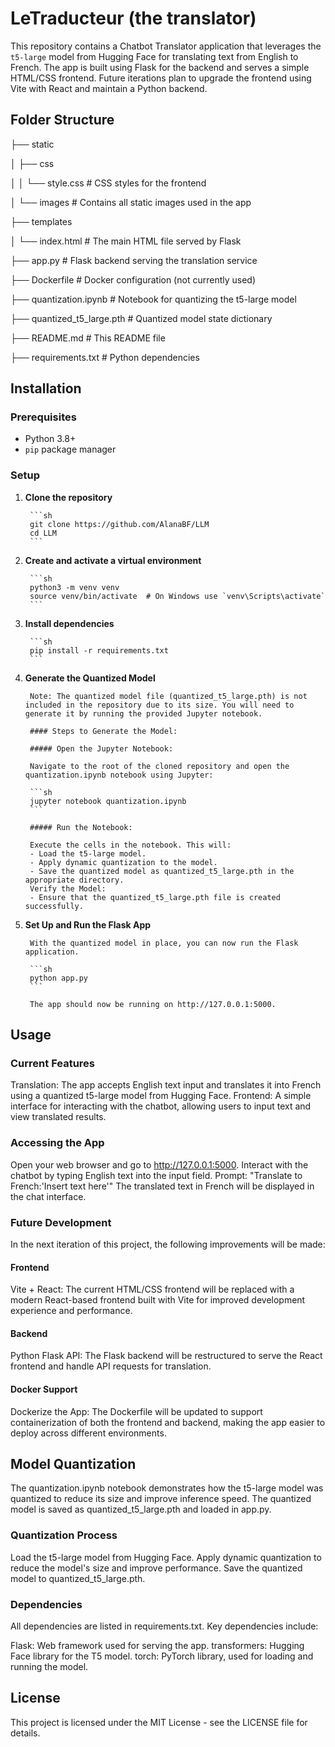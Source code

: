 # LeTraducteur (the translator)

This repository contains a Chatbot Translator application that leverages the `t5-large` model from Hugging Face for translating text from English to French. The app is built using Flask for the backend and serves a simple HTML/CSS frontend. Future iterations plan to upgrade the frontend using Vite with React and maintain a Python backend.

## Folder Structure

├── static

│ ├── css

│ │ └── style.css # CSS styles for the frontend

│ └── images # Contains all static images used in the app

├── templates

│ └── index.html # The main HTML file served by Flask

├── app.py # Flask backend serving the translation service

├── Dockerfile # Docker configuration (not currently used)

├── quantization.ipynb # Notebook for quantizing the t5-large model

├── quantized_t5_large.pth # Quantized model state dictionary

├── README.md # This README file

├── requirements.txt # Python dependencies


## Installation

### Prerequisites

- Python 3.8+
- `pip` package manager

### Setup

1. **Clone the repository**

        ```sh
        git clone https://github.com/AlanaBF/LLM
        cd LLM
        ```

2. **Create and activate a virtual environment**

        ```sh
        python3 -m venv venv
        source venv/bin/activate  # On Windows use `venv\Scripts\activate`
        ```

3. **Install dependencies**

        ```sh
        pip install -r requirements.txt
        ```

4. **Generate the Quantized Model**

        Note: The quantized model file (quantized_t5_large.pth) is not included in the repository due to its size. You will need to generate it by running the provided Jupyter notebook.

        #### Steps to Generate the Model:

        ##### Open the Jupyter Notebook:

        Navigate to the root of the cloned repository and open the quantization.ipynb notebook using Jupyter:

        ```sh
        jupyter notebook quantization.ipynb
        ```

        ##### Run the Notebook:

        Execute the cells in the notebook. This will:
        - Load the t5-large model.
        - Apply dynamic quantization to the model.
        - Save the quantized model as quantized_t5_large.pth in the appropriate directory.
        Verify the Model:
        - Ensure that the quantized_t5_large.pth file is created successfully.

5. **Set Up and Run the Flask App**

        With the quantized model in place, you can now run the Flask application.

        ```sh
        python app.py
        ```

        The app should now be running on http://127.0.0.1:5000.

## Usage

### Current Features

Translation: The app accepts English text input and translates it into French using a quantized t5-large model from Hugging Face.
Frontend: A simple interface for interacting with the chatbot, allowing users to input text and view translated results.

### Accessing the App

Open your web browser and go to http://127.0.0.1:5000.
Interact with the chatbot by typing English text into the input field. Prompt: "Translate to French:'Insert text here'"
The translated text in French will be displayed in the chat interface.

### Future Development

In the next iteration of this project, the following improvements will be made:

#### Frontend

Vite + React: The current HTML/CSS frontend will be replaced with a modern React-based frontend built with Vite for improved development experience and performance.

#### Backend

Python Flask API: The Flask backend will be restructured to serve the React frontend and handle API requests for translation.

#### Docker Support

Dockerize the App: The Dockerfile will be updated to support containerization of both the frontend and backend, making the app easier to deploy across different environments.

## Model Quantization

The quantization.ipynb notebook demonstrates how the t5-large model was quantized to reduce its size and improve inference speed. The quantized model is saved as quantized_t5_large.pth and loaded in app.py.

### Quantization Process

Load the t5-large model from Hugging Face.
Apply dynamic quantization to reduce the model's size and improve performance.
Save the quantized model to quantized_t5_large.pth.

### Dependencies

All dependencies are listed in requirements.txt. Key dependencies include:

Flask: Web framework used for serving the app.
transformers: Hugging Face library for the T5 model.
torch: PyTorch library, used for loading and running the model.

## License
This project is licensed under the MIT License - see the LICENSE file for details.